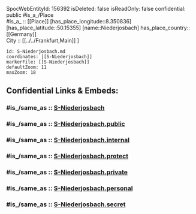 ﻿---
location:
- 50.15355
- 8.350836
mapmarker: train
mapzoom:
- 8
- 18
tags:
- geo/station/train
type: Station
---

SpocWebEntityId: 156392
isDeleted: false
isReadOnly: false
confidential: public
#is_a_/Place  
#is_a_ :: [[Place]] 
[has_place_longitude::8.350836] 
[has_place_latitude::50.15355] 
[name::Niederjosbach] 
has_place_country:: [[Germany]]  
City :: [[../../Frankfurt,Main]] ] 


```leaflet
id: S-Niederjosbach.md
coordinates: [[S-Niederjosbach]] 
markerFile: [[S-Niederjosbach]] 
defaultZoom: 11 
maxZoom: 18
```


## Confidential Links & Embeds: 

### #is_/same_as :: [S-Niederjosbach](S-Niederjosbach.md) 

### #is_/same_as :: [S-Niederjosbach.public](/_public/Earth/Continent/Europe/Europe~Central/Germany/Germany~West/Hessen/counties~Hessen/Frankfurt~Main/Stations-FFM~S/S-Niederjosbach.public.md) 

### #is_/same_as :: [S-Niederjosbach.internal](/_internal/Earth/Continent/Europe/Europe~Central/Germany/Germany~West/Hessen/counties~Hessen/Frankfurt~Main/Stations-FFM~S/S-Niederjosbach.internal.md) 

### #is_/same_as :: [S-Niederjosbach.protect](/_protect/Earth/Continent/Europe/Europe~Central/Germany/Germany~West/Hessen/counties~Hessen/Frankfurt~Main/Stations-FFM~S/S-Niederjosbach.protect.md) 

### #is_/same_as :: [S-Niederjosbach.private](/_private/Earth/Continent/Europe/Europe~Central/Germany/Germany~West/Hessen/counties~Hessen/Frankfurt~Main/Stations-FFM~S/S-Niederjosbach.private.md) 

### #is_/same_as :: [S-Niederjosbach.personal](/_personal/Earth/Continent/Europe/Europe~Central/Germany/Germany~West/Hessen/counties~Hessen/Frankfurt~Main/Stations-FFM~S/S-Niederjosbach.personal.md) 

### #is_/same_as :: [S-Niederjosbach.secret](/_secret/Earth/Continent/Europe/Europe~Central/Germany/Germany~West/Hessen/counties~Hessen/Frankfurt~Main/Stations-FFM~S/S-Niederjosbach.secret.md)

